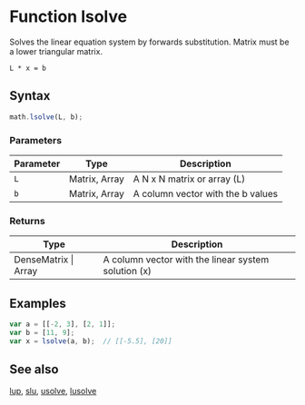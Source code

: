 <!-- Note: This file is automatically generated from source code comments. Changes made in this file will be overridden. -->

# Function lsolve

Solves the linear equation system by forwards substitution. Matrix must be a lower triangular matrix.

`L * x = b`


## Syntax

```js
math.lsolve(L, b);
```

### Parameters

Parameter | Type | Description
--------- | ---- | -----------
`L` | Matrix, Array | A N x N matrix or array (L)
`b` | Matrix, Array | A column vector with the b values

### Returns

Type | Description
---- | -----------
DenseMatrix &#124; Array | A column vector with the linear system solution (x)


## Examples

```js
var a = [[-2, 3], [2, 1]];
var b = [11, 9];
var x = lsolve(a, b);  // [[-5.5], [20]]
```


## See also

[lup](lup.md),
[slu](slu.md),
[usolve](usolve.md),
[lusolve](lusolve.md)
